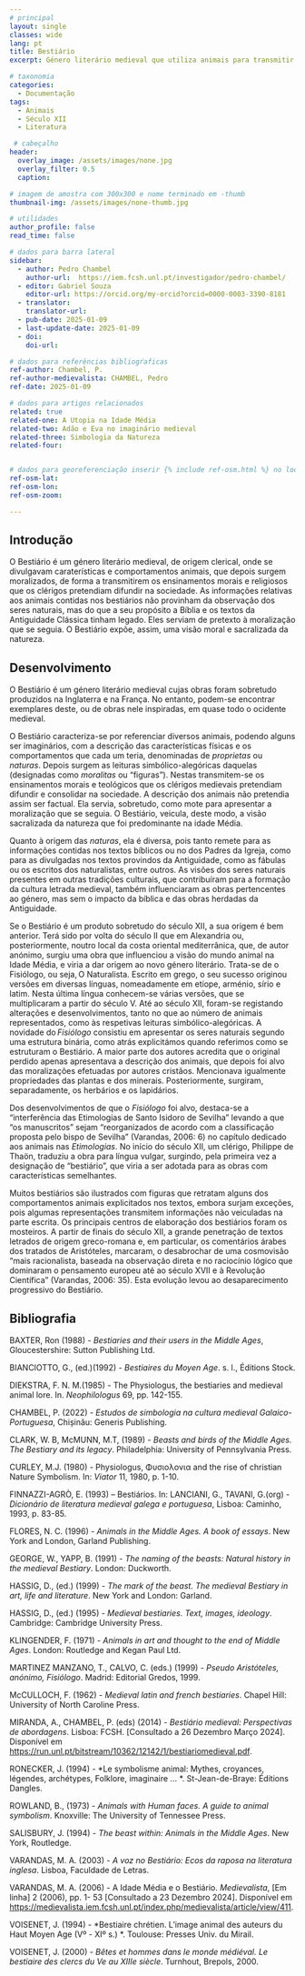 ```yaml
---
# principal
layout: single
classes: wide
lang: pt
title: Bestiário 
excerpt: Género literário medieval que utiliza animais para transmitir ensinamentos morais. 

# taxonomia
categories:
  - Documentação
tags:
  - Animais
  - Século XII
  - Literatura

 # cabeçalho
header:
  overlay_image: /assets/images/none.jpg
  overlay_filter: 0.5 
  caption: 

# imagem de amostra com 300x300 e nome terminado em -thumb
thumbnail-img: /assets/images/none-thumb.jpg

# utilidades
author_profile: false
read_time: false

# dados para barra lateral
sidebar:
  - author: Pedro Chambel
    author-url:  https://iem.fcsh.unl.pt/investigador/pedro-chambel/
  - editor: Gabriel Souza
    editor-url: https://orcid.org/my-orcid?orcid=0000-0003-3390-8181
  - translator: 
    translator-url:
  - pub-date: 2025-01-09
  - last-update-date: 2025-01-09
  - doi: 
    doi-url:

# dados para referências bibliogŕaficas
ref-author: Chambel, P.
ref-author-medievalista: CHAMBEL, Pedro
ref-date: 2025-01-09

# dados para artigos relacionados
related: true
related-one: A Utopia na Idade Média
related-two: Adão e Eva no imaginário medieval
related-three: Simbologia da Natureza  
related-four:  


# dados para georeferenciação inserir {% include ref-osm.html %} no local onde é para surgir mapa. Zoom entre 1 e 20
ref-osm-lat: 
ref-osm-lon: 
ref-osm-zoom: 

---
```

## Introdução
O Bestiário é um género literário medieval, de origem clerical, onde se divulgavam caraterísticas e comportamentos animais, que depois surgem moralizados, de forma a transmitirem os ensinamentos morais e religiosos que os clérigos pretendiam difundir na sociedade. As informações relativas aos animais contidas nos bestiários não provinham da observação dos seres naturais, mas do que a seu propósito a Bíblia e os textos da Antiguidade Clássica tinham legado. Eles serviam de pretexto à moralização que se seguia. O Bestiário expõe, assim, uma visão moral e sacralizada da natureza. 


## Desenvolvimento
O Bestiário é um género literário medieval cujas obras foram sobretudo produzidos na Inglaterra e na França. No entanto, podem-se encontrar exemplares deste, ou de obras nele inspiradas, em quase todo o ocidente medieval. 

O Bestiário caracteriza-se por referenciar diversos animais, podendo alguns ser imaginários, com a descrição das características físicas e os comportamentos que cada um teria, denominadas de *proprietas* ou *naturas*. Depois surgem as leituras simbólico-alegóricas daquelas (designadas como *moralitas* ou “figuras”). Nestas transmitem-se os ensinamentos morais e teológicos que os clérigos medievais pretendiam difundir e consolidar na sociedade. A descrição dos animais não pretendia assim ser factual. Ela servia, sobretudo, como mote para apresentar a moralização que se seguia.  O Bestiário, veicula, deste modo, a visão sacralizada da natureza que foi predominante na idade Média. 

Quanto à origem das *naturas*, ela é diversa, pois tanto remete para as informações contidas nos textos bíblicos ou no dos Padres da Igreja, como para as divulgadas nos textos provindos da Antiguidade, como as fábulas ou os escritos dos naturalistas, entre outros. As visões dos seres naturais presentes em outras tradições culturais, que contribuíram para a formação da cultura letrada medieval, também influenciaram as obras pertencentes ao género, mas sem o impacto da bíblica e das obras herdadas da Antiguidade. 

Se o Bestiário é um produto sobretudo do século XII, a sua origem é bem anterior. Terá sido por volta do século II que em Alexandria ou, posteriormente, noutro local da costa oriental mediterrânica, que, de autor anónimo, surgiu uma obra que influenciou a visão do mundo animal na Idade Média, e viria a dar origem ao novo género literário. Trata-se de o Fisiólogo, ou seja, O Naturalista. Escrito em grego, o seu sucesso originou versões em diversas línguas, nomeadamente em etíope, arménio, sírio e latim. Nesta última língua conhecem-se várias versões, que se multiplicaram a partir do século V. Até ao século XII, foram-se registando alterações e desenvolvimentos, tanto no que ao número de animais representados, como às respetivas leituras simbólico-alegóricas. A novidade do *Fisiólogo* consistiu em apresentar os seres naturais segundo uma estrutura binária, como atrás explicitámos quando referimos como se estruturam o Bestiário. A maior parte dos autores acredita que o original perdido apenas apresentava a descrição dos animais, que depois foi alvo das moralizações efetuadas por autores cristãos. Mencionava igualmente propriedades das plantas e dos minerais. Posteriormente, surgiram, separadamente, os herbários e os lapidários. 

Dos desenvolvimentos de que o *Fisiólogo* foi alvo, destaca-se a “interferência das Etimologias de Santo Isidoro de Sevilha” levando a que “os manuscritos” sejam “reorganizados de acordo com a classificação proposta pelo bispo de Sevilha” (Varandas, 2006: 6) no capítulo dedicado aos animais nas *Etimologias*. No início do século XII, um clérigo, Philippe de Thaön, traduziu a obra para língua vulgar, surgindo, pela primeira vez a designação de “bestiário”, que viria a ser adotada para as obras com características semelhantes. 

Muitos bestiários são ilustrados com figuras que retratam alguns dos comportamentos animais explicitados nos textos, embora surjam exceções, pois algumas representações transmitem informações não veiculadas na parte escrita. Os principais centros de elaboração dos bestiários foram os mosteiros. A partir de finais do século XII, a grande penetração de textos letrados de origem greco-romana e, em particular, os comentários árabes dos tratados de Aristóteles, marcaram, o desabrochar de uma cosmovisão “mais racionalista, baseada na observação direta e no raciocínio lógico que dominaram o pensamento europeu até ao século XVII e à Revolução Científica” (Varandas, 2006: 35). Esta evolução levou ao desaparecimento progressivo do Bestiário. 

## Bibliografia
BAXTER, Ron (1988) - *Bestiaries and their users in the Middle Ages*, Gloucestershire: Sutton Publishing Ltd.

BIANCIOTTO, G., (ed.)(1992) -  *Bestiaires du Moyen Age*. s. l., Éditions Stock.

DIEKSTRA, F. N. M.(1985) -  The Physiologus, the bestiaries and medieval animal lore. In. *Neophilologus* 69, pp. 142-155. 

CHAMBEL, P.  (2022) - *Estudos de simbologia na cultura medieval Galaico-Portuguesa*, Chișinău: Generis Publishing.

CLARK, W. B, McMUNN, M.T, (1989) - *Beasts and birds of the Middle Ages. The Bestiary and its legacy*. Philadelphia: University of Pennsylvania Press.

CURLEY, M.J. (1980) - Physiologus, Φυσιολονια and the rise of christian Nature Symbolism. In: *Viator* 11, 1980, p. 1-10.

FINNAZZI-AGRÒ, E. (1993) – Bestiários. In: LANCIANI, G., TAVANI, G.(org) - *Dicionário de literatura medieval galega e portuguesa*, Lisboa: Caminho, 1993, p. 83-85.

FLORES, N. C. (1996) - *Animals in the Middle Ages. A book of essays*. New York and London, Garland Publishing.

GEORGE, W., YAPP, B. (1991) - *The naming of the beasts: Natural history in the medieval Bestiary*. London: Duckworth.
 
HASSIG, D., (ed.) (1999) - *The mark of the beast. The medieval Bestiary in art, life and literature*. New York and London: Garland.

HASSIG, D., (ed.) (1995) - *Medieval bestiaries. Text, images, ideology*. Cambridge:  Cambridge University Press.

KLINGENDER, F. (1971) - *Animals in art and thought to the end of Middle Ages*. London: Routledge and Kegan Paul Ltd.

MARTINEZ MANZANO, T., CALVO, C. (eds.) (1999) - *Pseudo Aristóteles, anónimo, Fisiólogo*. Madrid: Editorial Gredos, 1999. 
 
McCULLOCH, F. (1962) - *Medieval latin and french bestiaries*. Chapel Hill: University of North Caroline Press.

MIRANDA, A., CHAMBEL, P. (eds) (2014) - *Bestiário medieval: Perspectivas de abordagens*. Lisboa: FCSH. [Consultado a 26 Dezembro Março 2024]. Disponível em https://run.unl.pt/bitstream/10362/12142/1/bestiariomedieval.pdf.

RONECKER, J. (1994) - *Le symbolisme animal: Mythes, croyances, légendes, archétypes, Folklore, imaginaire ... *. St-Jean-de-Braye: Éditions Dangles. 

ROWLAND, B., (1973) - *Animals with Human faces. A guide to animal symbolism*. Knoxville: The University of Tennessee Press. 

SALISBURY, J. (1994) - *The beast within: Animals in the Middle Ages*. New York, Routledge.

VARANDAS, M. A. (2003) - *A voz no Bestiário: Ecos da raposa na literatura inglesa*. Lisboa, Faculdade de Letras. 

VARANDAS, M. A. (2006) -   A Idade Média e o Bestiário. *Medievalista*, [Em linha] 2 (2006), pp. 1- 53 [Consultado a 23 Dezembro 2024]. Disponível em https://medievalista.iem.fcsh.unl.pt/index.php/medievalista/article/view/411.

VOISENET, J. (1994) - *Bestiaire chrétien. L’image animal des auteurs du Haut Moyen Age (Vº - XIº s.) *. Toulouse: Presses Univ. du Mirail.
 
VOISENET, J. (2000) - *Bêtes et hommes dans le monde médiéval. Le bestiaire des clercs du Ve au XIIIe siècle*. Turnhout, Brepols, 2000.
